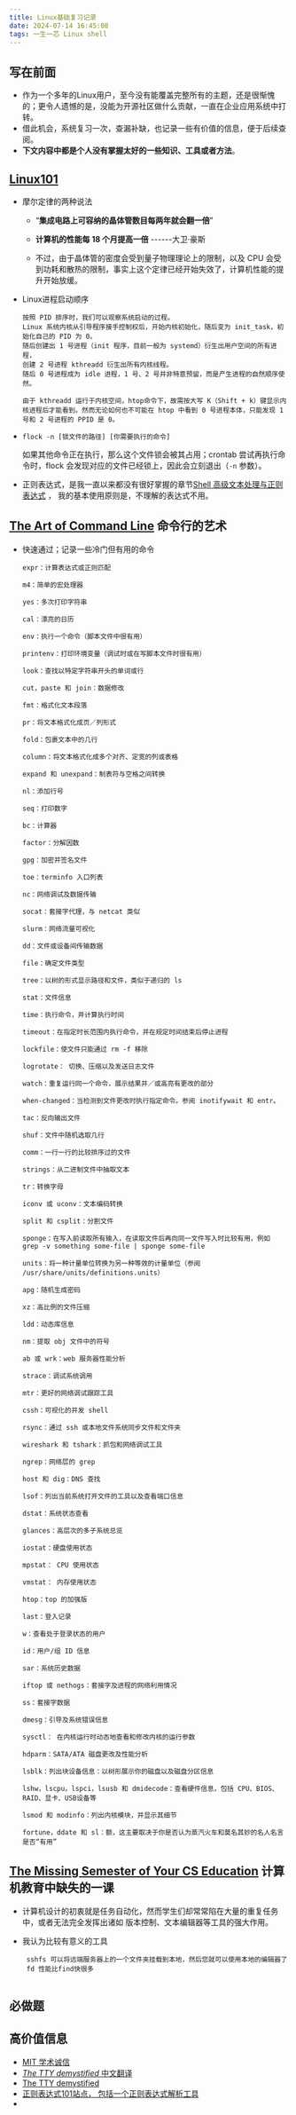 ```yaml
---
title: Linux基础复习记录
date: 2024-07-14 16:45:08
tags: 一生一芯 Linux shell
---
```


## 写在前面

- 作为一个多年的Linux用户，至今没有能覆盖完整所有的主题，还是很惭愧的；更令人遗憾的是，没能为开源社区做什么贡献，一直在企业应用系统中打转。
- 借此机会，系统复习一次，查漏补缺，也记录一些有价值的信息，便于后续查阅。
- **下文内容中都是个人没有掌握太好的一些知识、工具或者方法**。

## [Linux101](https://101.ustclug.org/)

- 摩尔定律的两种说法

  - “**集成电路上可容纳的晶体管数目每两年就会翻一倍**”

  - **计算机的性能每 18 个月提高一倍** ------大卫·豪斯

  - 不过，由于晶体管的密度会受到量子物理理论上的限制，以及 CPU 会受到功耗和散热的限制，事实上这个定律已经开始失效了，计算机性能的提升开始放缓。

    

- Linux进程启动顺序

  ```
  按照 PID 排序时，我们可以观察系统启动的过程。
  Linux 系统内核从引导程序接手控制权后，开始内核初始化，随后变为 init_task，初始化自己的 PID 为 0。
  随后创建出 1 号进程（init 程序，目前一般为 systemd）衍生出用户空间的所有进程，
  创建 2 号进程 kthreadd 衍生出所有内核线程。
  随后 0 号进程成为 idle 进程，1 号、2 号并非特意预留，而是产生进程的自然顺序使然。
  
  由于 kthreadd 运行于内核空间，htop命令下，故需按大写 K（Shift + k）键显示内核进程后才能看到。然而无论如何也不可能在 htop 中看到 0 号进程本体，只能发现 1 号和 2 号进程的 PPID 是 0。
  ```

  

- ```
  flock -n [锁文件的路径] [你需要执行的命令]
  ```

  如果其他命令正在执行，那么这个文件锁会被其占用；crontab 尝试再执行命令时，flock 会发现对应的文件已经锁上，因此会立刻退出（`-n` 参数）。

- 正则表达式，是我一直以来都没有很好掌握的章节[Shell 高级文本处理与正则表达式](https://101.ustclug.org/Ch09/) ， 我的基本使用原则是，不理解的表达式不用。



## [The Art of Command Line](https://github.com/jlevy/the-art-of-command-line) 命令行的艺术

- 快速通过；记录一些冷门但有用的命令

  ```
  expr：计算表达式或正则匹配
  
  m4：简单的宏处理器
  
  yes：多次打印字符串
  
  cal：漂亮的日历
  
  env：执行一个命令（脚本文件中很有用）
  
  printenv：打印环境变量（调试时或在写脚本文件时很有用）
  
  look：查找以特定字符串开头的单词或行
  
  cut，paste 和 join：数据修改
  
  fmt：格式化文本段落
  
  pr：将文本格式化成页／列形式
  
  fold：包裹文本中的几行
  
  column：将文本格式化成多个对齐、定宽的列或表格
  
  expand 和 unexpand：制表符与空格之间转换
  
  nl：添加行号
  
  seq：打印数字
  
  bc：计算器
  
  factor：分解因数
  
  gpg：加密并签名文件
  
  toe：terminfo 入口列表
  
  nc：网络调试及数据传输
  
  socat：套接字代理，与 netcat 类似
  
  slurm：网络流量可视化
  
  dd：文件或设备间传输数据
  
  file：确定文件类型
  
  tree：以树的形式显示路径和文件，类似于递归的 ls
  
  stat：文件信息
  
  time：执行命令，并计算执行时间
  
  timeout：在指定时长范围内执行命令，并在规定时间结束后停止进程
  
  lockfile：使文件只能通过 rm -f 移除
  
  logrotate： 切换、压缩以及发送日志文件
  
  watch：重复运行同一个命令，展示结果并／或高亮有更改的部分
  
  when-changed：当检测到文件更改时执行指定命令。参阅 inotifywait 和 entr。
  
  tac：反向输出文件
  
  shuf：文件中随机选取几行
  
  comm：一行一行的比较排序过的文件
  
  strings：从二进制文件中抽取文本
  
  tr：转换字母
  
  iconv 或 uconv：文本编码转换
  
  split 和 csplit：分割文件
  
  sponge：在写入前读取所有输入，在读取文件后再向同一文件写入时比较有用，例如 grep -v something some-file | sponge some-file
  
  units：将一种计量单位转换为另一种等效的计量单位（参阅 /usr/share/units/definitions.units）
  
  apg：随机生成密码
  
  xz：高比例的文件压缩
  
  ldd：动态库信息
  
  nm：提取 obj 文件中的符号
  
  ab 或 wrk：web 服务器性能分析
  
  strace：调试系统调用
  
  mtr：更好的网络调试跟踪工具
  
  cssh：可视化的并发 shell
  
  rsync：通过 ssh 或本地文件系统同步文件和文件夹
  
  wireshark 和 tshark：抓包和网络调试工具
  
  ngrep：网络层的 grep
  
  host 和 dig：DNS 查找
  
  lsof：列出当前系统打开文件的工具以及查看端口信息
  
  dstat：系统状态查看
  
  glances：高层次的多子系统总览
  
  iostat：硬盘使用状态
  
  mpstat： CPU 使用状态
  
  vmstat： 内存使用状态
  
  htop：top 的加强版
  
  last：登入记录
  
  w：查看处于登录状态的用户
  
  id：用户/组 ID 信息
  
  sar：系统历史数据
  
  iftop 或 nethogs：套接字及进程的网络利用情况
  
  ss：套接字数据
  
  dmesg：引导及系统错误信息
  
  sysctl： 在内核运行时动态地查看和修改内核的运行参数
  
  hdparm：SATA/ATA 磁盘更改及性能分析
  
  lsblk：列出块设备信息：以树形展示你的磁盘以及磁盘分区信息
  
  lshw，lscpu，lspci，lsusb 和 dmidecode：查看硬件信息，包括 CPU、BIOS、RAID、显卡、USB设备等
  
  lsmod 和 modinfo：列出内核模块，并显示其细节
  
  fortune，ddate 和 sl：额，这主要取决于你是否认为蒸汽火车和莫名其妙的名人名言是否“有用”
  ```

  

##  [The Missing Semester of Your CS Education](https://missing-semester-cn.github.io/) 计算机教育中缺失的一课

- 计算机设计的初衷就是任务自动化，然而学生们却常常陷在大量的重复任务中，或者无法完全发挥出诸如 版本控制、文本编辑器等工具的强大作用。

- 我认为比较有意义的工具

  ```
   sshfs 可以将远端服务器上的一个文件夹挂载到本地，然后您就可以使用本地的编辑器了
   fd 性能比find快很多
   
  ```

  

## 必做题



## 高价值信息

- [MIT 学术诚信](https://integrity.mit.edu/)
- [*The TTY demystified* 中文翻译](https://www.cnblogs.com/liqiuhao/p/9031803.html)
- [The TTY demystified](http://www.linusakesson.net/programming/tty/)
- [正则表达式101站点， 包括一个正则表达式解析工具](https://regex101.com/)
- 